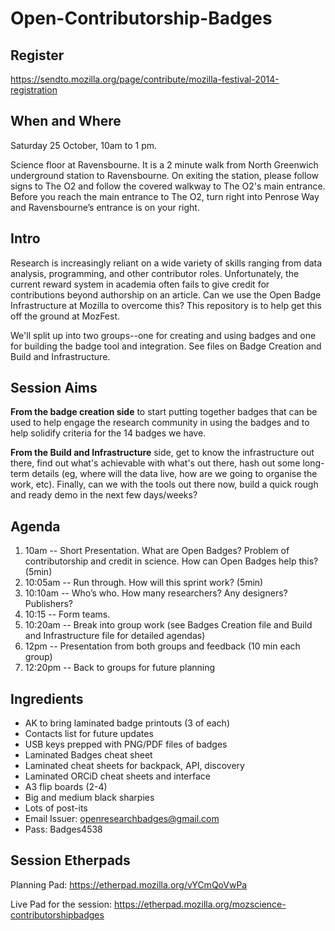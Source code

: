 Open-Contributorship-Badges
===========================
## Register
https://sendto.mozilla.org/page/contribute/mozilla-festival-2014-registration

## When and Where

Saturday 25 October, 10am to 1 pm.

Science floor at Ravensbourne.
It is a 2 minute walk from North Greenwich underground station to Ravensbourne. On exiting the station, please follow signs to The O2 and follow the covered walkway to The O2's main entrance. Before you reach the main entrance to The O2, turn right into Penrose Way and Ravensbourne’s entrance is on your right.

## Intro

Research is increasingly reliant on a wide variety of skills ranging from data analysis, programming, and other contributor roles. Unfortunately, the current reward system in academia often fails to give credit for contributions beyond authorship on an article. Can we use the Open Badge Infrastructure at Mozilla to overcome this? This repository is to help get this off the ground at MozFest.

We'll split up into two groups--one for creating and using badges and one for building the badge tool and integration. See files on Badge Creation and Build and Infrastructure.

## Session Aims

**From the badge creation side** to start putting together badges that can be used to help engage the research community in using the badges and to help solidify criteria for the 14 badges we have. 

**From the Build and Infrastructure** side, get to know the infrastructure out there, find out what's achievable with what's out there, hash out some long-term details (eg, where will the data live, how are we going to organise the work, etc). Finally, can we with the tools out there now, build a quick rough and ready demo in the next few days/weeks? 

## Agenda

1.	10am -- Short Presentation. What are Open Badges? Problem of contributorship and credit in science. How can Open Badges help this? (5min)
2.	10:05am -- Run through. How will this sprint work? (5min)  
3.	10:10am -- Who’s who. How many researchers? Any designers? Publishers?
4.	10:15 -- Form teams. 
5.	10:20am -- Break into group work (see Badges Creation file and Build and Infrastructure file for detailed agendas)
6.	12pm -- Presentation from both groups and feedback (10 min each group)
7.	12:20pm -- Back to groups for future planning

## Ingredients
* AK to bring laminated badge printouts (3 of each)
* Contacts list for future updates
* USB keys prepped with PNG/PDF files of badges
* Laminated Badges cheat sheet
* Laminated cheat sheets for backpack, API, discovery
* Laminated ORCiD cheat sheets and interface
* A3 flip boards (2-4)
* Big and medium black sharpies
* Lots of post-its
* Email Issuer: openresearchbadges@gmail.com
* Pass: Badges4538

## Session Etherpads

Planning Pad: https://etherpad.mozilla.org/vYCmQoVwPa

Live Pad for the session: https://etherpad.mozilla.org/mozscience-contributorshipbadges
